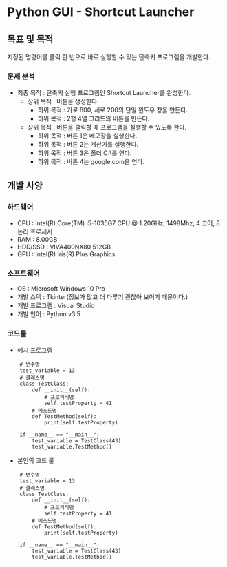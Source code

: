 # Python GUI - Shortcut Launcher

## 목표 및 목적
지정된 명령어를 클릭 한 번으로 바로 실행할 수 있는 단축키 프로그램을 개발한다.

### 문제 분석

* 최종 목적 : 단축키 실행 프로그램인 Shortcut Launcher를 완성한다.
    * 상위 목적 : 버튼을 생성한다.
		* 하위 목적 : 가로 800, 세로 200의 단일 윈도우 창을 만든다.
		* 하위 목적 : 2행 4열 그리드의 버튼을 만든다.
	* 상위 목적 : 버튼을 클릭할 때 프로그램을 실행할 수 있도록 한다.
		* 하위 목적 : 버튼 1은 메모장을 실행한다.
		* 하위 목적 : 버튼 2는 계산기를 실행한다.
		* 하위 목적 : 버튼 3은 폴더 C:\를 연다.
		* 하위 목적 : 버튼 4는 google.com을 연다.

## 개발 사양

### 하드웨어
* CPU : Intel(R) Core(TM) i5-1035G7 CPU @ 1.20GHz, 1498Mhz, 4 코어, 8 논리 프로세서
* RAM : 8.00GB
* HDD/SSD : VIVA400NX80 512GB
* GPU : Intel(R) Iris(R) Plus Graphics

### 소프트웨어
* OS : Microsoft Windows 10 Pro
* 개발 스택 : Tkinter(정보가 많고 더 다루기 괜찮아 보이기 때문이다.)
* 개발 프로그램 : Visual Studio 
* 개발 언어 : Python v3.5

### 코드룰
* 예시 프로그램

```
    # 변수명
    test_variable = 13
    # 클래스명
    class TestClass:
        def __init__(self):
            # 프로퍼티명
            self.testProperty = 41
        # 메소드명
        def TestMethod(self):
            print(self.testProperty)
    
    if __name__ == "__main__":
        test_variable = TestClass(43)
        test_variable.TestMethod()
```

* 본인의 코드 룰 

```
    # 변수명
    test_variable = 13
    # 클래스명
    class TestClass:
        def __init__(self):
            # 프로퍼티명
            self.testProperty = 41
        # 메소드명
        def TestMethod(self):
            print(self.testProperty)
    
    if __name__ == "__main__":
        test_variable = TestClass(43)
        test_variable.TestMethod()
```
